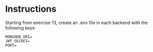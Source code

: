 # Instructions

Starting from exercise 13, create an .env file in each backend with the following keys:
```JS
MONGODB_URI=
JWT_SECRET=
PORT=
```

